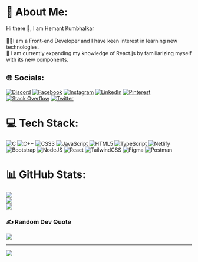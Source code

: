 # 💫 About Me:
Hi there 👋, I am Hemant Kumbhalkar <br><br>🧑‍💻I am a Front-end Developer and I have keen interest in learning new technologies.<br>🌱 I am currently expanding my knowledge of React.js by familiarizing myself with its new components.


## 🌐 Socials:
[![Discord](https://img.shields.io/badge/Discord-%237289DA.svg?logo=discord&logoColor=white)](https://discord.gg/https://discord.gg/PTUvwjVKQ6) [![Facebook](https://img.shields.io/badge/Facebook-%231877F2.svg?logo=Facebook&logoColor=white)](https://facebook.com/https://www.facebook.com/hemant.kumbhalkar.581) [![Instagram](https://img.shields.io/badge/Instagram-%23E4405F.svg?logo=Instagram&logoColor=white)](https://instagram.com/https://www.instagram.com/hemant_k_116/) [![LinkedIn](https://img.shields.io/badge/LinkedIn-%230077B5.svg?logo=linkedin&logoColor=white)](https://linkedin.com/in/https://www.linkedin.com/in/hemant-kumbhalkar-87393b235/) [![Pinterest](https://img.shields.io/badge/Pinterest-%23E60023.svg?logo=Pinterest&logoColor=white)](https://pinterest.com/https://id.pinterest.com/hemantkumbhalkar/) [![Stack Overflow](https://img.shields.io/badge/-Stackoverflow-FE7A16?logo=stack-overflow&logoColor=white)](https://stackoverflow.com/users/https://stackoverflow.com/users/20833428/hemant-kumbhalkar) [![Twitter](https://img.shields.io/badge/Twitter-%231DA1F2.svg?logo=Twitter&logoColor=white)](https://twitter.com/https://twitter.com/HemantkEtc116) 

# 💻 Tech Stack:
![C](https://img.shields.io/badge/c-%2300599C.svg?style=for-the-badge&logo=c&logoColor=white) ![C++](https://img.shields.io/badge/c++-%2300599C.svg?style=for-the-badge&logo=c%2B%2B&logoColor=white) ![CSS3](https://img.shields.io/badge/css3-%231572B6.svg?style=for-the-badge&logo=css3&logoColor=white) ![JavaScript](https://img.shields.io/badge/javascript-%23323330.svg?style=for-the-badge&logo=javascript&logoColor=%23F7DF1E) ![HTML5](https://img.shields.io/badge/html5-%23E34F26.svg?style=for-the-badge&logo=html5&logoColor=white) ![TypeScript](https://img.shields.io/badge/typescript-%23007ACC.svg?style=for-the-badge&logo=typescript&logoColor=white) ![Netlify](https://img.shields.io/badge/netlify-%23000000.svg?style=for-the-badge&logo=netlify&logoColor=#00C7B7) ![Bootstrap](https://img.shields.io/badge/bootstrap-%23563D7C.svg?style=for-the-badge&logo=bootstrap&logoColor=white) ![NodeJS](https://img.shields.io/badge/node.js-6DA55F?style=for-the-badge&logo=node.js&logoColor=white) ![React](https://img.shields.io/badge/react-%2320232a.svg?style=for-the-badge&logo=react&logoColor=%2361DAFB) ![TailwindCSS](https://img.shields.io/badge/tailwindcss-%2338B2AC.svg?style=for-the-badge&logo=tailwind-css&logoColor=white) 	![Figma](https://img.shields.io/badge/figma-%23F24E1E.svg?style=for-the-badge&logo=figma&logoColor=white) ![Postman](https://img.shields.io/badge/Postman-FF6C37?style=for-the-badge&logo=postman&logoColor=white)
# 📊 GitHub Stats:
![](https://github-readme-stats.vercel.app/api?username=Hemantk1234&theme=dark&hide_border=true&include_all_commits=true&count_private=true)<br/>
![](https://github-readme-streak-stats.herokuapp.com/?user=Hemantk1234&theme=dark&hide_border=true)<br/>
![](https://github-readme-stats.vercel.app/api/top-langs/?username=Hemantk1234&theme=dark&hide_border=true&include_all_commits=true&count_private=true&layout=compact)

### ✍️ Random Dev Quote
![](https://quotes-github-readme.vercel.app/api?type=horizontal&theme=radical)

---
[![](https://visitcount.itsvg.in/api?id=Hemantk1234&icon=0&color=0)](https://visitcount.itsvg.in)

<!-- Proudly created with GPRM ( https://gprm.itsvg.in ) -->
